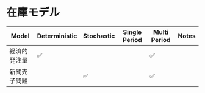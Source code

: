 # 在庫モデル

| Model        | Deterministic | Stochastic | Single Period | Multi Period | Notes |
| ------------ | ------------- | ---------- | ------------- | ------------ | ----- |
| 経済的発注量 | ✅             |            |               | ✅            |       |
| 新聞売子問題 |               | ✅          |               | ✅            |       |